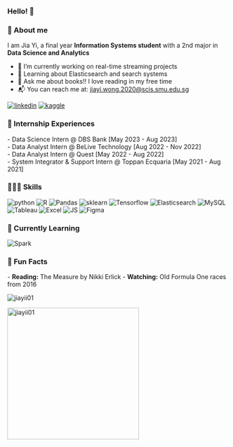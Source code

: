 ### Hello! 👋

<h3> 🚀 About me </h3>
I am Jia Yi, a final year <b> Information Systems student</b> with a 2nd major in <b>Data Science and Analytics</b>

- 🔭 I’m currently working on real-time streaming projects
- 🌱 Learning about Elasticsearch and search systems
- 💬 Ask me about books!! I love reading in my free time
- 📬 You can reach me at: jiayi.wong.2020@scis.smu.edu.sg


<a target="_blank" href="https://www.linkedin.com/in/jia-yi-wong">![linkedin](https://img.shields.io/badge/LinkedIn-000000?style=for-the-badge&logo=LinkedIn&logoColor=white)</a>
<a target="_blank" href="https://www.kaggle.com/jiayii1">![kaggle](https://img.shields.io/badge/Kaggle-000000?style=for-the-badge&logo=Kaggle&logoColor=white)</a>

<h3> 🎯 Internship Experiences </h3>
- Data Science Intern @ DBS Bank [May 2023 - Aug 2023] <br>
- Data Analyst Intern @ BeLive Technology [Aug 2022 - Nov 2022] <br>
- Data Analyst Intern @ Quest [May 2022 - Aug 2022] <br>
- System Integrator & Support Intern @ Toppan Ecquaria [May 2021 - Aug 2021] <br>

<h3> 👩🏻‍💻 Skills </h3>

![python](https://img.shields.io/badge/Python-FFD43B?style=for-the-badge&logo=python&logoColor=blue)
![R](https://img.shields.io/badge/R-276DC3?style=for-the-badge&logo=r&logoColor=white)
![Pandas](https://img.shields.io/badge/Pandas-2C2D72?style=for-the-badge&logo=pandas&logoColor=white)
![sklearn](https://img.shields.io/badge/scikit_learn-F7931E?style=for-the-badge&logo=scikit-learn&logoColor=white)
![Tensorflow](https://img.shields.io/badge/TensorFlow-FF6F00?style=for-the-badge&logo=TensorFlow&logoColor=white)
![Elasticsearch](https://img.shields.io/badge/Elastic_Search-005571?style=for-the-badge&logo=elasticsearch&logoColor=white)
![MySQL](https://img.shields.io/badge/MySQL-005C84?style=for-the-badge&logo=mysql&logoColor=white)
![Tableau](https://img.shields.io/badge/Tableau-E97627?style=for-the-badge&logo=Tableau&logoColor=white)
![Excel](https://img.shields.io/badge/Microsoft_Excel-217346?style=for-the-badge&logo=microsoft-excel&logoColor=white)
![JS](https://img.shields.io/badge/JavaScript-323330?style=for-the-badge&logo=javascript&logoColor=F7DF1E)
![Figma](https://img.shields.io/badge/Figma-F24E1E?style=for-the-badge&logo=figma&logoColor=white)

<h3> 📖 Currently Learning </h3>

![Spark](https://img.shields.io/badge/Apache_Spark-FFFFFF?style=for-the-badge&logo=apachespark&logoColor=#E35A16)

<h3> 💫 Fun Facts </h3>
- <b> Reading:</b> The Measure by Nikki Erlick 
- <b> Watching:</b> Old Formula One races from 2016

<p> <img src="https://komarev.com/ghpvc/?username=jiayii01&label=Profile%20views&color=0e75b6&style=flat" alt="jiayii01" /> </p>

<p><img width="300" align="left" src="https://github-readme-stats.vercel.app/api/top-langs?username=jiayii01&show_icons=true&locale=en&layout=compact" alt="jiayii01" /></p>
